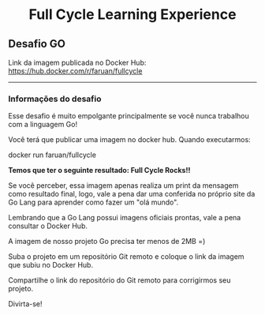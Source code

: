 # <center>**Full Cycle Learning Experience**</center>

## **Desafio GO**

Link da imagem publicada no Docker Hub: https://hub.docker.com/r/faruan/fullcycle

---

### **Informações do desafio**

Esse desafio é muito empolgante principalmente se você nunca trabalhou com a linguagem Go!


Você terá que publicar uma imagem no docker hub. Quando executarmos:


docker run faruan/fullcycle


**Temos que ter o seguinte resultado: Full Cycle Rocks!!**


Se você perceber, essa imagem apenas realiza um print da mensagem como resultado final, logo,
vale a pena dar uma conferida no próprio site da Go Lang para aprender como fazer um "olá mundo".


Lembrando que a Go Lang possui imagens oficiais prontas, vale a pena consultar o Docker Hub.

A imagem de nosso projeto Go precisa ter menos de 2MB =)


Suba o projeto em um repositório Git remoto e coloque o link da imagem que subiu no Docker Hub.


Compartilhe o link do repositório do Git remoto para corrigirmos seu projeto.


Divirta-se!
